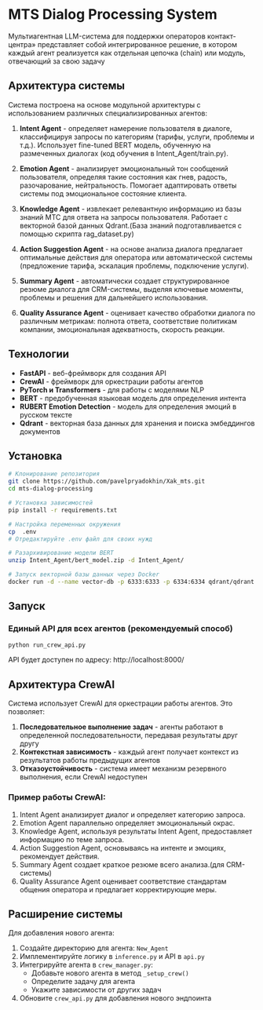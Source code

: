 # MTS Dialog Processing System

Мультиагентная LLM-система для поддержки операторов контакт-центра» представляет собой интегрированное решение, в котором каждый агент реализуется как отдельная цепочка (chain) или модуль, отвечающий за свою задачу

## Архитектура системы

Система построена на основе модульной архитектуры с использованием различных специализированных агентов:

1. **Intent Agent** - определяет намерение пользователя в диалоге, классифицируя запросы по категориям (тарифы, услуги, проблемы и т.д.). Использует fine-tuned BERT модель, обученную на размеченных диалогах (код обучения в Intent_Agent/train.py).

2. **Emotion Agent** - анализирует эмоциональный тон сообщений пользователя, определяя такие состояния как гнев, радость, разочарование, нейтральность. Помогает адаптировать ответы системы под эмоциональное состояние клиента.

3. **Knowledge Agent** - извлекает релевантную информацию из базы знаний МТС для ответа на запросы пользователя. Работает с векторной базой данных Qdrant.(База знаний подготавливается с помощью скрипта rag_dataset.py)

4. **Action Suggestion Agent** - на основе анализа диалога предлагает оптимальные действия для оператора или автоматической системы (предложение тарифа, эскалация проблемы, подключение услуги).

5. **Summary Agent** - автоматически создает структурированное резюме диалога для CRM-системы, выделяя ключевые моменты, проблемы и решения для дальнейшего использования.

6. **Quality Assurance Agent** - оценивает качество обработки диалога по различным метрикам: полнота ответа, соответствие политикам компании, эмоциональная адекватность, скорость реакции.

## Технологии

- **FastAPI** - веб-фреймворк для создания API
- **CrewAI** - фреймворк для оркестрации работы агентов
- **PyTorch и Transformers** - для работы с моделями NLP
- **BERT** - предобученная языковая модель для определения интента
- **RUBERT Emotion Detection** - модель для определения эмоций в русском тексте
- **Qdrant** - векторная база данных для хранения и поиска эмбеддингов документов


## Установка

```bash
# Клонирование репозитория
git clone https://github.com/pavelpryadokhin/Xak_mts.git
cd mts-dialog-processing

# Установка зависимостей
pip install -r requirements.txt

# Настройка переменных окружения
cp  .env
# Отредактируйте .env файл для своих нужд

# Разархивирование модели BERT
unzip Intent_Agent/bert_model.zip -d Intent_Agent/

# Запуск векторной базы данных через Docker
docker run -d --name vector-db -p 6333:6333 -p 6334:6334 qdrant/qdrant
```

## Запуск

### Единый API для всех агентов (рекомендуемый способ)

```bash
python run_crew_api.py
```

API будет доступен по адресу: http://localhost:8000/



## Архитектура CrewAI

Система использует CrewAI для оркестрации работы агентов. Это позволяет:

1. **Последовательное выполнение задач** - агенты работают в определенной последовательности, передавая результаты друг другу
2. **Контекстная зависимость** - каждый агент получает контекст из результатов работы предыдущих агентов
3. **Отказоустойчивость** - система имеет механизм резервного выполнения, если CrewAI недоступен

### Пример работы CrewAI:

1. Intent Agent анализирует диалог и определяет категорию запроса.
2. Emotion Agent параллельно определяет эмоциональный окрас.
3. Knowledge Agent, используя результаты Intent Agent, предоставляет информацию по теме запроса.
4. Action Suggestion Agent, основываясь на интенте и эмоциях, рекомендует действия.
5. Summary Agent создает краткое резюме всего анализа.(для CRM-системы)
6. Quality Assurance Agent оценивает соответствие стандартам общения оператора и предлагает корректирующие меры.

## Расширение системы

Для добавления нового агента:

1. Создайте директорию для агента: `New_Agent`
2. Имплементируйте логику в `inference.py` и API в `api.py`
3. Интегрируйте агента в `crew_manager.py`:
   - Добавьте нового агента в метод `_setup_crew()`
   - Определите задачу для агента
   - Укажите зависимости от других задач
4. Обновите `crew_api.py` для добавления нового эндпоинта
